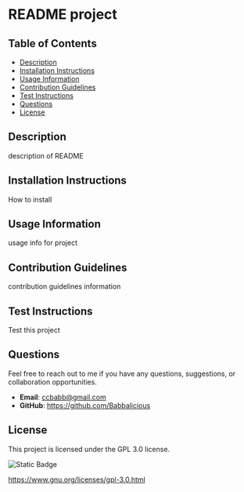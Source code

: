 # README project
 
## Table of Contents
  - [Description](#description)
  - [Installation Instructions](#installation-instructions)
  - [Usage Information](#usage-information)
  - [Contribution Guidelines](#contribution-guidelines)
  - [Test Instructions](#test-instructions)
  - [Questions](#questions)
  - [License](#license)

## Description
  
description of README
  
## Installation Instructions
  
 How to install

## Usage Information

 usage info for project

## Contribution Guidelines

 contribution guidelines information

## Test Instructions

 Test this project
  
## Questions
  
 Feel free to reach out to me if you have any questions, suggestions, or collaboration opportunities.
  
  - **Email**: ccbabb@gmail.com
  - **GitHub**: https://github.com/Babbalicious
  
## License
This project is licensed under the GPL 3.0 license.

![Static Badge](https://img.shields.io/badge/license-GPL%203.0-brightgreen)

https://www.gnu.org/licenses/gpl-3.0.html

  